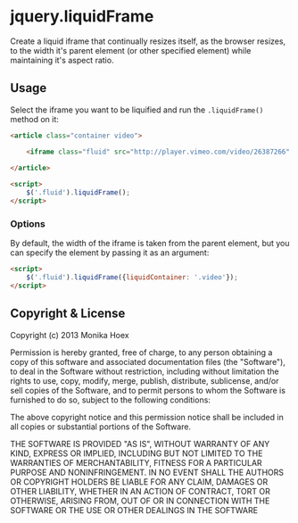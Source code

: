 # jquery.liquidFrame

Create a liquid iframe that continually resizes itself, as the browser resizes, to the width it's parent element (or other specified element) while maintaining it's aspect ratio.

## Usage

Select the iframe you want to be liquified and run the `.liquidFrame()` method on it:

```html
<article class="container video">

	<iframe class="fluid" src="http://player.vimeo.com/video/26387266" width="500" height="234" frameborder="0" webkitAllowFullScreen mozallowfullscreen allowFullScreen></iframe>
			
</article>

<script>
    $('.fluid').liquidFrame();
</script>
````

### Options

By default, the width of the iframe is taken from the parent element, but you can specify the element by passing it as an argument:

```html
<script>
    $('.fluid').liquidFrame({liquidContainer: '.video'});
</script>
````

## Copyright & License

Copyright (c) 2013 Monika Hoex

Permission is hereby granted, free of charge, to any person obtaining a copy of this software and associated documentation files (the "Software"), to deal in the Software without restriction, including without limitation the rights to use, copy, modify, merge, publish, distribute, sublicense, and/or sell copies of the Software, and to permit persons to whom the Software is furnished to do so, subject to the following conditions:

The above copyright notice and this permission notice shall be included in all copies or substantial portions of the Software.

THE SOFTWARE IS PROVIDED "AS IS", WITHOUT WARRANTY OF ANY KIND, EXPRESS OR IMPLIED, INCLUDING BUT NOT LIMITED TO THE WARRANTIES OF MERCHANTABILITY, FITNESS FOR A PARTICULAR PURPOSE AND NONINFRINGEMENT. IN NO EVENT SHALL THE AUTHORS OR COPYRIGHT HOLDERS BE LIABLE FOR ANY CLAIM, DAMAGES OR OTHER LIABILITY, WHETHER IN AN ACTION OF CONTRACT, TORT OR OTHERWISE, ARISING FROM, OUT OF OR IN CONNECTION WITH THE SOFTWARE OR THE USE OR OTHER DEALINGS IN THE SOFTWARE